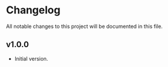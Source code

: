 # Changelog
All notable changes to this project will be documented in this file.

## v1.0.0
* Initial version.